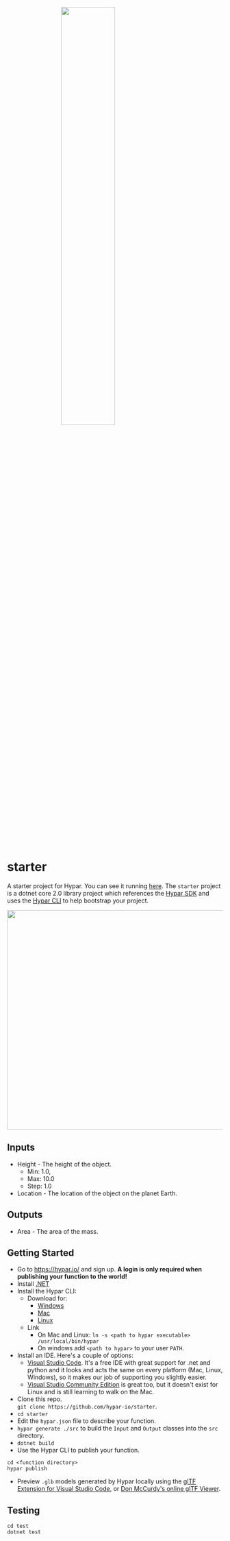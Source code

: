 <img src="https://github.com/hypar-io/sdk/blob/master/hypar_logo.svg" width="300px" style="display: block;margin-left: auto;margin-right: auto;width: 50%;">

# starter
A starter project for Hypar. You can see it running [here](https://hypar.io/functions/hypar-dotnet-starter).
The `starter` project is a dotnet core 2.0 library project which references the [Hypar SDK](https://github.com/hypar-io/sdk) and uses the [Hypar CLI](https://github.com/hypar-io/sdk/tree/master/src/cli) to help bootstrap your project.

<img src="https://github.com/hypar-io/starter/raw/master/preview.png" width="512px">

## Inputs
- Height - The height of the object.
  - Min: 1.0,
  - Max: 10.0
  - Step: 1.0
- Location - The location of the object on the planet Earth.

## Outputs
- Area - The area of the mass.

## Getting Started
- Go to https://hypar.io/ and sign up. **A login is only required when publishing your function to the world!**
- Install [.NET](https://www.microsoft.com/net/)
- Install the Hypar CLI:
  - Download for:
    - [Windows](https://s3-us-west-1.amazonaws.com/hypar-cli/hypar-win-x64.zip)
    - [Mac](https://s3-us-west-1.amazonaws.com/hypar-cli/hypar-osx.10.12-x64.zip)
    - [Linux](https://s3-us-west-1.amazonaws.com/hypar-cli/hypar-linux-x64.zip)
  - Link
    - On Mac and Linux: `ln -s <path to hypar executable> /usr/local/bin/hypar`
    - On windows add `<path to hypar>` to your user `PATH`.
- Install an IDE. Here's a couple of options:
  - [Visual Studio Code](https://code.visualstudio.com/). It's a free IDE with great support for .net and python and it looks and acts the same on every platform (Mac, Linux, Windows), so it makes our job of supporting you slightly easier.
  - [Visual Studio Community Edition](https://visualstudio.microsoft.com/vs/community/) is great too, but it doesn't exist for Linux and is still learning to walk on the Mac.
- Clone this repo.  
```git clone https://github.com/hypar-io/starter```. 
- `cd starter`
- Edit the `hypar.json` file to describe your function.
- `hypar generate ./src` to build the `Input` and `Output` classes into the `src` directory.
- `dotnet build`
- Use the Hypar CLI to publish your function.
```
cd <function directory>
hypar publish
```
- Preview `.glb` models generated by Hypar locally using the [glTF Extension for Visual Studio Code](https://github.com/AnalyticalGraphicsInc/gltf-vscode), or [Don McCurdy's online glTF Viewer](https://gltf-viewer.donmccurdy.com/).

## Testing
```
cd test
dotnet test
```
